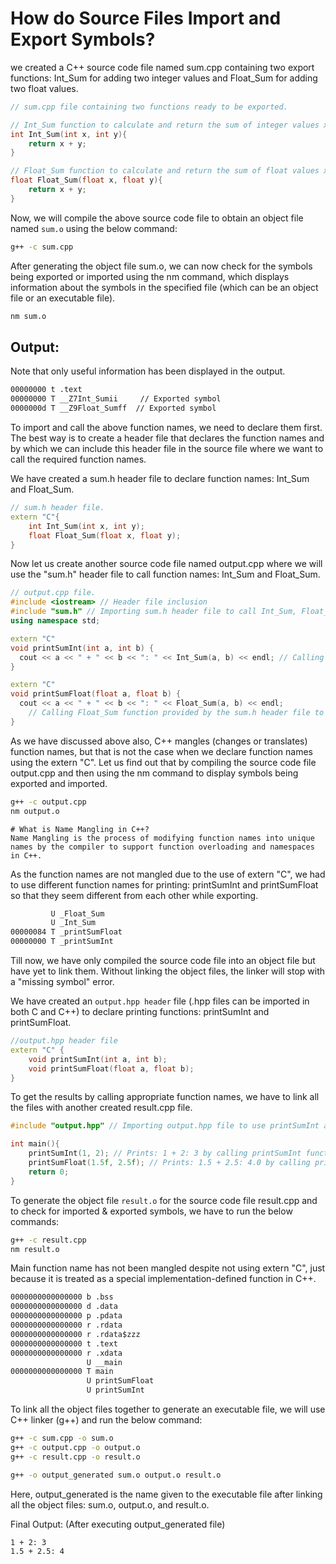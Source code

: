# How do Source Files Import and Export Symbols?
we created a C++ source code file named sum.cpp containing two export functions: Int_Sum for adding two integer values and Float_Sum for adding two float values.
```c++
// sum.cpp file containing two functions ready to be exported.

// Int_Sum function to calculate and return the sum of integer values x and y.
int Int_Sum(int x, int y){ 
    return x + y;
}

// Float_Sum function to calculate and return the sum of float values x and y.
float Float_Sum(float x, float y){ 
    return x + y;
}
```
Now, we will compile the above source code file to obtain an object file named `sum.o` using the below command:
```cmd
g++ -c sum.cpp 
```

After generating the object file sum.o, we can now check for the symbols being exported or imported using the nm command, which displays information about the symbols in the specified file (which can be an object file or an executable file).
```cmd
nm sum.o 
```
## Output:
Note that only useful information has been displayed in the output.
```txt
00000000 t .text
00000000 T __Z7Int_Sumii     // Exported symbol
0000000d T __Z9Float_Sumff  // Exported symbol
```
To import and call the above function names, we need to declare them first. The best way is to create a header file that declares the function names and by which we can include this header file in the source file where we want to call the required function names.

We have created a sum.h header file to declare function names: Int_Sum and Float_Sum.

```c++
// sum.h header file.
extern "C"{
    int Int_Sum(int x, int y);
    float Float_Sum(float x, float y);
}
```
Now let us create another source code file named output.cpp where we will use the "sum.h" header file to call function names: Int_Sum and Float_Sum.
```c++
// output.cpp file.
#include <iostream> // Header file inclusion
#include "sum.h" // Importing sum.h header file to call Int_Sum, Float_Sum functions.
using namespace std;

extern "C"
void printSumInt(int a, int b) {
  cout << a << " + " << b << ": " << Int_Sum(a, b) << endl; // Calling Int_Sum function provided by the sum.h header file to calculate the sum of integer values a and b.
}

extern "C"
void printSumFloat(float a, float b) {
  cout << a << " + " << b << ": " << Float_Sum(a, b) << endl; 
    // Calling Float_Sum function provided by the sum.h header file to calculate the sum of float values a and b.
}
```
As we have discussed above also, C++ mangles (changes or translates) function names, but that is not the case when we declare function names using the extern "C". Let us find out that by compiling the source code file output.cpp and then using the nm command to display symbols being exported and imported.

```cmd
g++ -c output.cpp
nm output.o

```
```
# What is Name Mangling in C++?
Name Mangling is the process of modifying function names into unique names by the compiler to support function overloading and namespaces in C++.
```

As the function names are not mangled due to the use of extern "C", we had to use different function names for printing: printSumInt and printSumFloat so that they seem different from each other while exporting.
```txt
         U _Float_Sum
         U _Int_Sum
00000084 T _printSumFloat
00000000 T _printSumInt
```
Till now, we have only compiled the source code file into an object file but have yet to link them. Without linking the object files, the linker will stop with a "missing symbol" error.

We have created an ```output.hpp header``` file (.hpp files can be imported in both C and C++) to declare printing functions: printSumInt and printSumFloat.

```c++
//output.hpp header file
extern "C" {
	void printSumInt(int a, int b);
	void printSumFloat(float a, float b);
} 
```

To get the results by calling appropriate function names, we have to link all the files with another created result.cpp file.

```c++
#include "output.hpp" // Importing output.hpp file to use printSumInt and printSumFloat functions.

int main(){
    printSumInt(1, 2); // Prints: 1 + 2: 3 by calling printSumInt function.
    printSumFloat(1.5f, 2.5f); // Prints: 1.5 + 2.5: 4.0 by calling printSumFloat function.
    return 0;
}
```
To generate the object file `result.o` for the source code file result.cpp and to check for imported & exported symbols, we have to run the below commands:


```cmd
g++ -c result.cpp
nm result.o 
```

Main function name has not been mangled despite not using extern "C", just because it is treated as a special implementation-defined function in C++.

```txt
0000000000000000 b .bss
0000000000000000 d .data
0000000000000000 p .pdata
0000000000000000 r .rdata
0000000000000000 r .rdata$zzz
0000000000000000 t .text
0000000000000000 r .xdata
                 U __main
0000000000000000 T main
                 U printSumFloat
                 U printSumInt
```
To link all the object files together to generate an executable file, we will use C++ linker (g++) and run the below command:

```cmd
g++ -c sum.cpp -o sum.o
g++ -c output.cpp -o output.o
g++ -c result.cpp -o result.o
```
```cmd
g++ -o output_generated sum.o output.o result.o
```

Here, output_generated is the name given to the executable file after linking all the object files: sum.o, output.o, and result.o.

Final Output: (After executing output_generated file)
```txt
1 + 2: 3
1.5 + 2.5: 4
```


